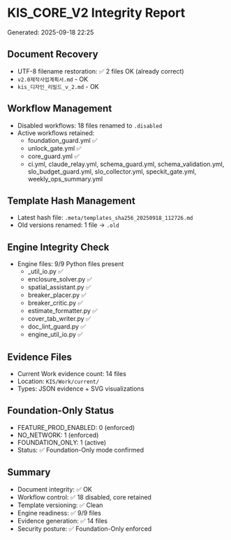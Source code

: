 # KIS_CORE_V2 Integrity Report
Generated: 2025-09-18 22:25

## Document Recovery
- UTF-8 filename restoration: ✅ 2 files OK (already correct)
- `v2.0제작사업계획서.md` - OK
- `kis_디자인_리빌드_v_2.md` - OK

## Workflow Management
- Disabled workflows: 18 files renamed to `.disabled`
- Active workflows retained:
  - foundation_guard.yml ✅
  - unlock_gate.yml ✅
  - core_guard.yml ✅
  - ci.yml, claude_relay.yml, schema_guard.yml, schema_validation.yml, slo_budget_guard.yml, slo_collector.yml, speckit_gate.yml, weekly_ops_summary.yml

## Template Hash Management
- Latest hash file: `.meta/templates_sha256_20250918_112726.md`
- Old versions renamed: 1 file → `.old`

## Engine Integrity Check
- Engine files: 9/9 Python files present
  - _util_io.py ✅
  - enclosure_solver.py ✅
  - spatial_assistant.py ✅
  - breaker_placer.py ✅
  - breaker_critic.py ✅
  - estimate_formatter.py ✅
  - cover_tab_writer.py ✅
  - doc_lint_guard.py ✅
  - engine_util_io.py ✅

## Evidence Files
- Current Work evidence count: 14 files
- Location: `KIS/Work/current/`
- Types: JSON evidence + SVG visualizations

## Foundation-Only Status
- FEATURE_PROD_ENABLED: 0 (enforced)
- NO_NETWORK: 1 (enforced)
- FOUNDATION_ONLY: 1 (active)
- Status: ✅ Foundation-Only mode confirmed

## Summary
- Document integrity: ✅ OK
- Workflow control: ✅ 18 disabled, core retained
- Template versioning: ✅ Clean
- Engine readiness: ✅ 9/9 files
- Evidence generation: ✅ 14 files
- Security posture: ✅ Foundation-Only enforced